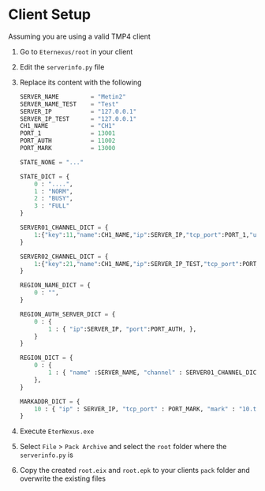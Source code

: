 ﻿# Client Setup

Assuming you are using a valid TMP4 client

1. Go to `Eternexus/root` in your client
2. Edit the `serverinfo.py` file
3. Replace its content with the following

    ```py
    SERVER_NAME			= "Metin2"
    SERVER_NAME_TEST	= "Test"
    SERVER_IP			= "127.0.0.1"
    SERVER_IP_TEST		= "127.0.0.1"
    CH1_NAME			= "CH1"
    PORT_1				= 13001
    PORT_AUTH			= 11002
    PORT_MARK			= 13000

    STATE_NONE = "..."

    STATE_DICT = {
        0 : "....",
        1 : "NORM",
        2 : "BUSY",
        3 : "FULL"
    }

    SERVER01_CHANNEL_DICT = {
        1:{"key":11,"name":CH1_NAME,"ip":SERVER_IP,"tcp_port":PORT_1,"udp_port":PORT_1, "state":STATE_NONE,},
    }

    SERVER02_CHANNEL_DICT = {
        1:{"key":21,"name":CH1_NAME,"ip":SERVER_IP_TEST,"tcp_port":PORT_1,"udp_port":PORT_1,    "state":STATE_NONE,},
    }

    REGION_NAME_DICT = {
        0 : "",
    }

    REGION_AUTH_SERVER_DICT = {
        0 : {
            1 : { "ip":SERVER_IP, "port":PORT_AUTH, },
        }
    }

    REGION_DICT = {
        0 : {
            1 : { "name" :SERVER_NAME, "channel" : SERVER01_CHANNEL_DICT, },
        },
    }

    MARKADDR_DICT = {
        10 : { "ip" : SERVER_IP, "tcp_port" : PORT_MARK, "mark" : "10.tga", "symbol_path" : "10", },
    }
    ```

4. Execute `EterNexus.exe`
5. Select `File` > `Pack Archive` and select the `root` folder where the `serverinfo.py` is
6. Copy the created `root.eix` and `root.epk` to your clients `pack` folder and overwrite the existing files
